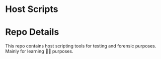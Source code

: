 # Host Scripts
# Repo Details
This repo contains host scripting tools for testing and forensic purposes. Mainly for learning 👨‍🎓 purposes.
